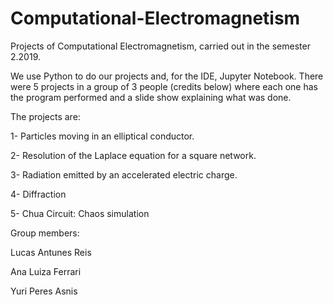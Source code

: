 # Computational-Electromagnetism
Projects of Computational Electromagnetism, carried out in the semester 2.2019.

We use Python to do our projects and, for the IDE, Jupyter Notebook.
There were 5 projects in a group of 3 people (credits below) where each one has the program performed and a slide show explaining what was done.

The projects are:

1- Particles moving in an elliptical conductor.

2- Resolution of the Laplace equation for a square network.

3- Radiation emitted by an accelerated electric charge.

4- Diffraction

5- Chua Circuit: Chaos simulation


Group members:

Lucas Antunes Reis

Ana Luiza Ferrari

Yuri Peres Asnis
